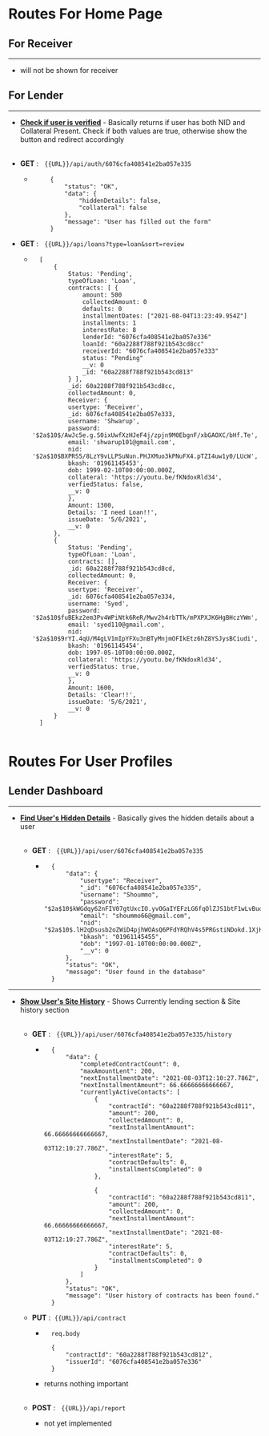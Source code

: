 # __Routes For Home Page__

## For Receiver 
---
- will not be shown for receiver

## For Lender
---
* **[Check if user is verified](..\controller\authController.js)** - Basically returns if user has both NID and Collateral Present. Check if both values are true, otherwise show the button and redirect accordingly <br><br>
- __GET__ : &nbsp; `{{URL}}/api/auth/6076cfa408541e2ba057e335`

     - ```x
            {
                "status": "OK",
                "data": {
                    "hiddenDetails": false,
                    "collateral": false
                },
                "message": "User has filled out the form"
            }
- __GET__ : &nbsp; `{{URL}}/api/loans?type=loan&sort=review` 
    - ```x
        [
            {
                Status: 'Pending',
                typeOfLoan: 'Loan',
                contracts: [ {
                    amount: 500
                    collectedAmount: 0
                    defaults: 0
                    installmentDates: ["2021-08-04T13:23:49.954Z"]
                    installments: 1
                    interestRate: 8
                    lenderId: "6076cfa408541e2ba057e336"
                    loanId: "60a2288f788f921b543cd8cc"
                    receiverId: "6076cfa408541e2ba057e333"
                    status: "Pending"
                    __v: 0
                    _id: "60a2288f788f921b543cd813"
                } ],
                _id: 60a2288f788f921b543cd8cc,
                collectedAmount: 0,
                Receiver: {
                usertype: 'Receiver',
                _id: 6076cfa408541e2ba057e333,
                username: 'Shwarup',
                password: '$2a$10$/AwJc5e.g.S0ixUwfXzHJeF4j/zpjn9M0EbgnF/xbGAOXC/bHf.Te',
                email: 'shwarup101@gmail.com',
                nid: '$2a$10$BXPRS5/8LzY9vLLPSuNun.PHJXMuo3kPNuFX4.pTZI4uw1y0/LUcW',
                bkash: '01961145453',
                dob: 1999-02-10T00:00:00.000Z,
                collateral: 'https://youtu.be/fKNdoxRld34',
                verfiedStatus: false,
                __v: 0
                },
                Amount: 1300,
                Details: 'I need Loan!!',
                issueDate: '5/6/2021',
                __v: 0
            },
            {
                Status: 'Pending',
                typeOfLoan: 'Loan',
                contracts: [],
                _id: 60a2288f788f921b543cd8cd,
                collectedAmount: 0,
                Receiver: {
                usertype: 'Receiver',
                _id: 6076cfa408541e2ba057e334,
                username: 'Syed',
                password: '$2a$10$fuBEkz2em3Pv4WPiNtk6ReR/Mwv2h4rbTTk/mPXPXJK6HgBHczYWm',
                email: 'syed110@gmail.com',
                nid: '$2a$10$9rYI.4qU/M4gLV1mIpYFXu3nBTyMnjmOFIkEtz6hZ8YSJysBCiudi',
                bkash: '01961145454',
                dob: 1997-05-10T00:00:00.000Z,
                collateral: 'https://youtu.be/fKNdoxRld34',
                verfiedStatus: true,
                __v: 0
                },
                Amount: 1600,
                Details: 'Clear!!',
                issueDate: '5/6/2021',
                __v: 0
            }
        ]


# __Routes For User Profiles__


## Lender Dashboard 
---
* **[Find User's Hidden Details](..\controller\userController.js)** - Basically gives the hidden details about a user<br><br>
    - __GET__ : &nbsp; `{{URL}}/api/user/6076cfa408541e2ba057e335`

        - ```x
            {
                "data": {
                    "usertype": "Receiver",
                    "_id": "6076cfa408541e2ba057e335",
                    "username": "Shoummo",
                    "password": "$2a$10$kWGdqy62nFIV07gtUxcIO.yvOGaIYEFzLG6fqOlZJS1btF1wLvBuq",
                    "email": "shoummo66@gmail.com",
                    "nid": "$2a$10$.lH2qDsusb2oZWiD4pjhWOAsQ6PFdYRQhV4s5PRGstiNDokd.1XjK",
                    "bkash": "01961145455",
                    "dob": "1997-01-10T00:00:00.000Z",
                    "__v": 0
                },
                "status": "OK",
                "message": "User found in the database"
            }
---

* **[Show User's Site History](..\controller\userController.js)** - Shows Currently lending section & Site history section <br><br>
    - __GET__ : &nbsp; `{{URL}}/api/user/6076cfa408541e2ba057e335/history`

        - ```x
            {
                "data": {
                    "completedContractCount": 0,
                    "maxAmountLent": 200,
                    "nextInstallmentDate": "2021-08-03T12:10:27.786Z",
                    "nextInstallmentAmount": 66.66666666666667,
                    "currentlyActiveContacts": [
                        {
                            "contractId": "60a2288f788f921b543cd811",
                            "amount": 200,
                            "collectedAmount": 0,
                            "nextInstallmentAmount": 66.66666666666667,
                            "nextInstallmentDate": "2021-08-03T12:10:27.786Z",
                            "interestRate": 5,
                            "contractDefaults": 0,
                            "installmentsCompleted": 0
                        },
                        
                        {
                            "contractId": "60a2288f788f921b543cd811",
                            "amount": 200,
                            "collectedAmount": 0,
                            "nextInstallmentAmount": 66.66666666666667,
                            "nextInstallmentDate": "2021-08-03T12:10:27.786Z",
                            "interestRate": 5,
                            "contractDefaults": 0,
                            "installmentsCompleted": 0
                        }
                    ]
                },
                "status": "OK",
                "message": "User history of contracts has been found."
            }

    - __PUT__ :&nbsp; `{{URL}}/api/contract`
    

        - ```x
            req.body  

            {
                "contractId": "60a2288f788f921b543cd812",
                "issuerId": "6076cfa408541e2ba057e336"
            }
        - returns nothing important <br><br>
    - __POST__ : &nbsp; `{{URL}}/api/report`
        - not yet implemented
    
